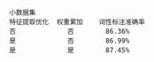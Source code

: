     小数据集
    特征提取优化  权重累加    词性标注准确率
    否             否        86.36%
    是             否        86.99%
    是             是        87.45%
